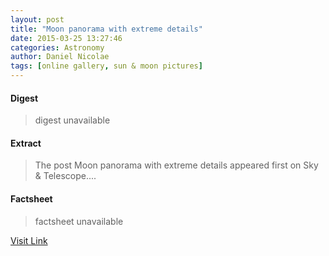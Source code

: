 ```yaml
---
layout: post
title: "Moon panorama with extreme details"
date: 2015-03-25 13:27:46
categories: Astronomy
author: Daniel Nicolae
tags: [online gallery, sun & moon pictures]
---
```



#### Digest
>digest unavailable

#### Extract
>The post Moon panorama with extreme details appeared first on Sky &amp; Telescope....

#### Factsheet
>factsheet unavailable

[Visit Link](http://www.skyandtelescope.com/online-gallery/moon-panorama-with-extreme-details/)


